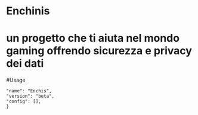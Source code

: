 # Enchinis 
# un progetto che ti aiuta nel mondo gaming offrendo sicurezza e privacy dei dati

#Usage 

``` {
"name": "Enchis",
"version": "beta",
"config": [],
}
